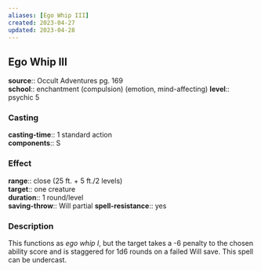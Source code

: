 ```yaml
---
aliases: [Ego Whip III]
created: 2023-04-27
updated: 2023-04-28
---
```


## Ego Whip III

**source**:: Occult Adventures pg. 169  
**school**:: enchantment (compulsion) (emotion, mind-affecting)
**level**:: psychic 5

### Casting

**casting-time**:: 1 standard action  
**components**:: S

### Effect

**range**:: close (25 ft. + 5 ft./2 levels)  
**target**:: one creature  
**duration**:: 1 round/level  
**saving-throw**:: Will partial
**spell-resistance**:: yes

### Description

This functions as *ego whip I*, but the target takes a -6 penalty to the chosen ability score and is staggered for 1d6 rounds on a failed Will save. This spell can be undercast.
